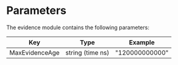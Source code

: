 # Parameters

The evidence module contains the following parameters:

| Key            | Type             | Example        |
| -------------- | ---------------- | -------------- |
| MaxEvidenceAge | string (time ns) | "120000000000" |
